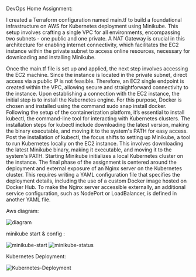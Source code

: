 
DevOps Home Assignment:

I created a Terraform configuration named main.tf to build a foundational infrastructure on AWS for Kubernetes deployment using Minikube.
This setup involves crafting a single VPC for all environments, encompassing two subnets - one public and one private.
A NAT Gateway is crucial in this architecture for enabling internet connectivity, which facilitates the EC2 instance within the private subnet to access online resources, necessary for downloading and installing Minikube.

Once the main.tf file is set up and applied, the next step involves accessing the EC2 machine. Since the instance is located in the private subnet, direct access via a public IP is not feasible.
Therefore, an EC2 single endpoint is created within the VPC, allowing secure and straightforward connectivity to the instance.
Upon establishing a connection with the EC2 instance, the initial step is to install the Kubernetes engine.
For this purpose, Docker is chosen and installed using the command sudo snap install docker.
Following the setup of the containerization platform, it’s essential to install kubectl, the command-line tool for interacting with Kubernetes clusters.
The installation steps for kubectl include downloading the latest version, making the binary executable, and moving it to the system's PATH for easy access.
Post the installation of kubectl, the focus shifts to setting up Minikube, a tool to run Kubernetes locally on the EC2 instance.
This involves downloading the latest Minikube binary, making it executable, and moving it to the system's PATH.
Starting Minikube initializes a local Kubernetes cluster on the instance.
The final phase of the assignment is centered around the deployment and external exposure of an Nginx server on the Kubernetes cluster.
This requires writing a YAML configuration file that specifies the deployment details, including the use of a custom Docker image hosted on Docker Hub.
To make the Nginx server accessible externally, an additional service configuration, such as NodePort or LoadBalancer, is defined in another YAML file.

Aws diagram:

![diagram](https://github.com/NextGen20/moveo/assets/71230554/ca874082-3ee2-4763-9a73-50657f1c8dc9)



minikube start & config :

![minikube-start](https://github.com/NextGen20/moveo/assets/71230554/6a7630cd-cd5f-4ff2-b545-d4ae502f8144)
![minikube-status](https://github.com/NextGen20/moveo/assets/71230554/75583316-de2b-4141-b85e-d42c4bca2e57)

Kubernetes Deployment:


![Kubernetes-Deployment](https://github.com/NextGen20/moveo/assets/71230554/3f0f1af3-42a5-4751-9e76-8b59161acf8e)
